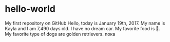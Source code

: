 # hello-world
My first repository on GitHub
Hello, today is January 19th, 2017. My name is Kayla and I am 7,490 days old. I have no dream car. My favorite food is :pizza:. My favorite type of dogs are golden retrievers. пока
